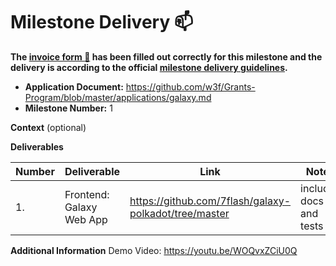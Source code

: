 # Milestone Delivery :mailbox:

**The [invoice form :pencil:](https://docs.google.com/forms/d/e/1FAIpQLSfmNYaoCgrxyhzgoKQ0ynQvnNRoTmgApz9NrMp-hd8mhIiO0A/viewform) has been filled out correctly for this milestone and the delivery is according to the official [milestone delivery guidelines](https://github.com/w3f/Grants-Program/blob/master/docs/Support%20Docs/milestone-deliverables-guidelines.md).**  

* **Application Document:** https://github.com/w3f/Grants-Program/blob/master/applications/galaxy.md
* **Milestone Number:** 1

**Context** (optional)

**Deliverables**

| Number | Deliverable | Link | Notes |
|-----|-----------|-------------|-----|
| 1. | Frontend: Galaxy Web App | https://github.com/7flash/galaxy-polkadot/tree/master | includes docs and tests |

**Additional Information**
Demo Video: https://youtu.be/WOQvxZCiU0Q
